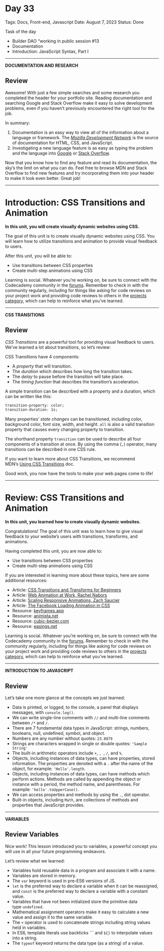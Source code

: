 # Day 33

Tags: Docs, Front-end, Javascript
Date: August 7, 2023
Status: Done

Task of the day

- Builder DAO “working in public session #13
- Documentation
- Introduction: JavaScript Syntax, Part I

---

**DOCUMENTATION AND RESEARCH**

## **Review**

Awesome! With just a few simple searches and some research you completed the header for your portfolio site. Reading documentation and searching Google and Stack Overflow make it easy to solve development problems, even if you haven’t previously encountered the right tool for the job.

In summary:

1. Documentation is an easy way to view all of the information about a language or framework. The *[Mozilla Development Network](https://developer.mozilla.org/en-US/)* is the source of documentation for HTML, CSS, and JavaScript.
2. Investigating a new language feature is as easy as typing the problem and the language into [Google](https://google.com/) or [Stack Overflow](https://stackoverflow.com/).

Now that you know how to find any feature and read its documentation, the sky’s the limit on what you can do. Feel free to browse MDN and Stack Overflow to find new features and try incorporating them into your header to make it look even better. Great job!

---

# **Introduction: CSS Transitions and Animation**

**In this unit, you will create visually dynamic websites using CSS.**

The goal of this unit is to create visually dynamic websites using CSS. You will learn how to utilize transitions and animation to provide visual feedback to users.

After this unit, you will be able to:

- Use transitions between CSS properties
- Create multi-step animations using CSS

Learning is social. Whatever you’re working on, be sure to connect with the Codecademy community in the [forums](https://discuss.codecademy.com/). Remember to check in with the community regularly, including for things like asking for code reviews on your project work and providing code reviews to others in the [projects category](https://discuss.codecademy.com/c/project/1833), which can help to reinforce what you’ve learned.

---

**CSS TRANSITIONS**

## **Review**

*CSS Transitions* are a powerful tool for providing visual feedback to users. We’ve learned a lot about transitions, so let’s review:

CSS Transitions have 4 components:

- A *property* that will transition.
- The *duration* which describes how long the transition takes.
- The *delay* to pause before the transition will take place.
- The *timing function* that describes the transition’s acceleration.

A simple transition can be described with a property and a duration, which can be written like this:

```css
transition-property: color;
transition-duration: 1s;

```

Many properties’ *state changes* can be transitioned, including color, background color, font size, width, and height. `all` is also a valid transition property that causes every changing property to transition.

The shorthand property `transition` can be used to describe all four components of a transition at once. By using the comma (`,`) operator, many transitions can be described in one CSS rule.

If you want to learn more about CSS Transitions, we recommend MDN’s [Using CSS Transitions](https://developer.mozilla.org/en-US/docs/Web/CSS/CSS_Transitions/Using_CSS_transitions) doc.

Good work, you now have the tools to make your web pages come to life!

---

# **Review: CSS Transitions and Animation**

**In this unit, you learned how to create visually dynamic websites.**

Congratulations! The goal of this unit was to learn how to give visual feedback to your website’s users with transitions, transforms, and animations.

Having completed this unit, you are now able to:

- Use transitions between CSS properties
- Create multi-step animations using CSS

If you are interested in learning more about these topics, here are some additional resources:

- Article: [CSS Transitions and Transforms for Beginners](https://thoughtbot.com/blog/transitions-and-transforms)
- Article: [Web Animation at Work, Rachel Nabors](https://alistapart.com/article/web-animation-at-work/)
- Article: [Scaling Responsive Animations, Zach Saucier](https://css-tricks.com/scaling-responsive-animations/)
- Article: [The Facebook Loading Animation in CSS](https://css-tricks.com/the-facebook-loading-animation-in-css/)
- Resource: [keyframes.app](https://keyframes.app/)
- Resource: [animista.net](https://animista.net/)
- Resource: [cubic-bezier.com](https://cubic-bezier.com/#.17,.67,.83,.67)
- Resource: [easings.net](https://easings.net/)

Learning is social. Whatever you’re working on, be sure to connect with the Codecademy community in the [forums](https://discuss.codecademy.com/). Remember to check in with the community regularly, including for things like asking for code reviews on your project work and providing code reviews to others in the [projects category](https://discuss.codecademy.com/c/project/1833), which can help to reinforce what you’ve learned.

---

**INTRODUCTION TO JAVASCRIPT**

## **Review**

Let’s take one more glance at the concepts we just learned:

- Data is printed, or logged, to the console, a panel that displays messages, with `console.log()`.
- We can write single-line comments with `//` and multi-line comments between `/*` and `/`.
- There are 7 fundamental data types in JavaScript: strings, numbers, booleans, null, undefined, symbol, and object.
- Numbers are any number without quotes: `23.8879`
- Strings are characters wrapped in single or double quotes: `'Sample String'`
- The built-in arithmetic operators include `+`, ``, ``, `/`, and `%`.
- Objects, including instances of data types, can have properties, stored information. The properties are denoted with a `.` after the name of the object, for example: `'Hello'.length`.
- Objects, including instances of data types, can have methods which perform actions. Methods are called by appending the object or instance with a period, the method name, and parentheses. For example: `'hello'.toUpperCase()`.
- We can access properties and methods by using the `.`, dot operator.
- Built-in objects, including `Math`, are collections of methods and properties that JavaScript provides.

---

**VARIABLES**

## **Review Variables**

Nice work! This lesson introduced you to variables, a powerful concept you will use in all your future programming endeavors.

Let’s review what we learned:

- Variables hold reusable data in a program and associate it with a name.
- Variables are stored in memory.
- The `var` keyword is used in pre-ES6 versions of JS.
- `let` is the preferred way to declare a variable when it can be reassigned, and `const` is the preferred way to declare a variable with a constant value.
- Variables that have not been initialized store the primitive data type `undefined`.
- Mathematical assignment operators make it easy to calculate a new value and assign it to the same variable.
- The `+` operator is used to concatenate strings including string values held in variables.
- In ES6, template literals use backticks ``` and `${}` to interpolate values into a string.
- The `typeof` keyword returns the data type (as a string) of a value.